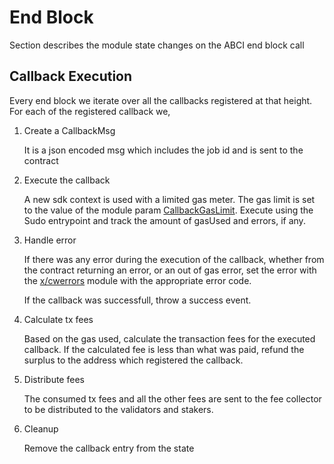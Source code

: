 # End Block

Section describes the module state changes on the ABCI end block call

## Callback Execution

Every end block we iterate over all the callbacks registered at that height. For each of the registered callback we,

1. Create a CallbackMsg

   It is a json encoded msg which includes the job id and is sent to the contract

2. Execute the callback

   A new sdk context is used with a limited gas meter. The gas limit is set to the value of the module param [CallbackGasLimit](../../../proto/osmosis/callback/v1beta1/callback.proto). Execute using the Sudo entrypoint and track the amount of gasUsed and errors, if any.

3. Handle error

   If there was any error during the execution of the callback, whether from the contract returning an error, or an out of gas error, set the error with the [x/cwerrors](../../cwerrors/spec/README.md) module with the appropriate error code.

   If the callback was successfull, throw a success event.

4. Calculate tx fees

   Based on the gas used, calculate the transaction fees for the executed callback. If the calculated fee is less than what was paid, refund the surplus to the address which registered the callback.

5. Distribute fees

   The consumed tx fees and all the other fees are sent to the fee collector to be distributed to the validators and stakers.

6. Cleanup

   Remove the callback entry from the state
